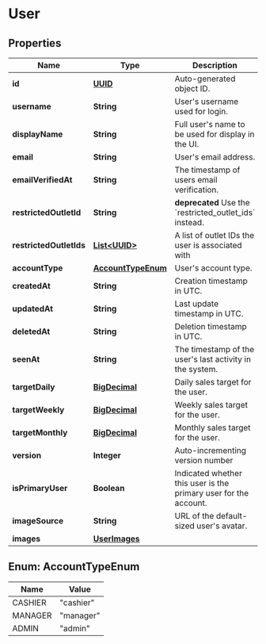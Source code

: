 
# User

## Properties
Name | Type | Description | Notes
------------ | ------------- | ------------- | -------------
**id** | [**UUID**](UUID.md) | Auto-generated object ID. | 
**username** | **String** | User&#39;s username used for login. | 
**displayName** | **String** | Full user&#39;s name to be used for display in the UI. |  [optional]
**email** | **String** | User&#39;s email address. |  [optional]
**emailVerifiedAt** | **String** | The timestamp of users email verification. |  [optional]
**restrictedOutletId** | **String** | **deprecated** Use the &#x60;restricted_outlet_ids&#x60; instead. |  [optional]
**restrictedOutletIds** | [**List&lt;UUID&gt;**](UUID.md) | A list of outlet IDs the user is associated with |  [optional]
**accountType** | [**AccountTypeEnum**](#AccountTypeEnum) | User&#39;s account type. | 
**createdAt** | **String** | Creation timestamp in UTC. | 
**updatedAt** | **String** | Last update timestamp in UTC. | 
**deletedAt** | **String** | Deletion timestamp in UTC. |  [optional]
**seenAt** | **String** | The timestamp of the user&#39;s last activity in the system. |  [optional]
**targetDaily** | [**BigDecimal**](BigDecimal.md) | Daily sales target for the user. |  [optional]
**targetWeekly** | [**BigDecimal**](BigDecimal.md) | Weekly sales target for the user. |  [optional]
**targetMonthly** | [**BigDecimal**](BigDecimal.md) | Monthly sales target for the user. |  [optional]
**version** | **Integer** | Auto-incrementing version number | 
**isPrimaryUser** | **Boolean** | Indicated whether this user is the primary user for the account. | 
**imageSource** | **String** | URL of the default-sized user&#39;s avatar. |  [optional]
**images** | [**UserImages**](UserImages.md) |  |  [optional]


<a name="AccountTypeEnum"></a>
## Enum: AccountTypeEnum
Name | Value
---- | -----
CASHIER | &quot;cashier&quot;
MANAGER | &quot;manager&quot;
ADMIN | &quot;admin&quot;



